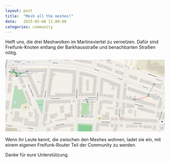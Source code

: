 ```yaml
---
layout: post
title:  "Mesh all the meshes!"
date:   2015-05-08 11:00:00
categories: community
---
```


Helft uns, die drei Meshwolken im Martinsviertel zu vernetzen. Dafür sind Freifunk-Knoten entlang der Barkhausstraße und benachbarten Straßen nötig.

![Bild des FFDA-Netzes im Martinsviertel](/images/posts/2015-05-08_martinsviertel-mesh.png "Meshwolken im Martinsviertel")


Wenn ihr Leute kennt, die zwischen den Meshes wohnen, ladet sie ein, mit einem eigenen Freifunk-Router Teil der Community zu werden.

Danke für eure Unterstützung.
